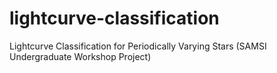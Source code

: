 # lightcurve-classification
Lightcurve Classification for Periodically Varying Stars (SAMSI Undergraduate Workshop Project)
